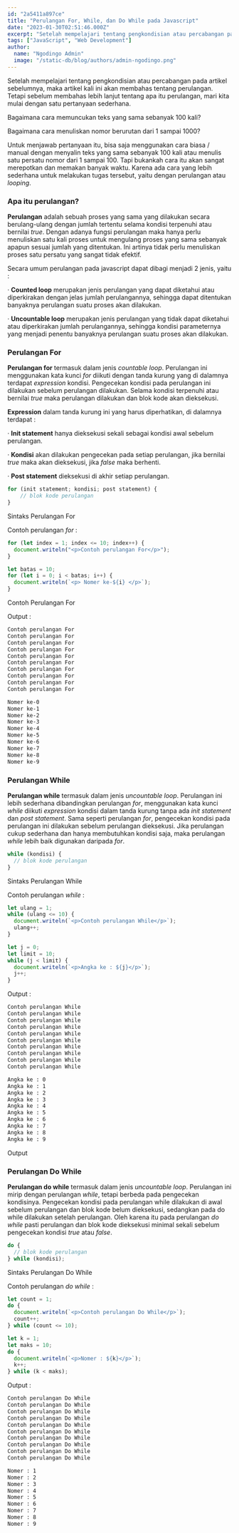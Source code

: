 ```yaml
---
id: "2a5411a897ce"
title: "Perulangan For, While, dan Do While pada Javascript"
date: "2023-01-30T02:51:46.000Z"
excerpt: "Setelah mempelajari tentang pengkondisian atau percabangan pada artikel sebelumnya, maka artikel kali ini akan membahas tentang perulangan. Tetapi sebelum membahas lebih lanjut tentang apa itu perulangan, mari kita mulai dengan satu pertanyaan sederhana."
tags: ["JavaScript", "Web Development"]
author:
  name: "Ngodingo Admin"
  image: "/static-db/blog/authors/admin-ngodingo.png"
---
```


Setelah mempelajari tentang pengkondisian atau percabangan pada artikel sebelumnya, maka artikel kali ini akan membahas tentang perulangan. Tetapi sebelum membahas lebih lanjut tentang apa itu perulangan, mari kita mulai dengan satu pertanyaan sederhana.

Bagaimana cara memuncukan teks yang sama sebanyak 100 kali?

Bagaimana cara menuliskan nomor berurutan dari 1 sampai 1000?

Untuk menjawab pertanyaan itu, bisa saja menggunakan cara biasa / manual dengan menyalin teks yang sama sebanyak 100 kali atau menulis satu persatu nomor dari 1 sampai 100. Tapi bukankah cara itu akan sangat merepotkan dan memakan banyak waktu. Karena ada cara yang lebih sederhana untuk melakukan tugas tersebut, yaitu dengan perulangan atau _looping_.

### **Apa itu perulangan?**

**Perulangan** adalah sebuah proses yang sama yang dilakukan secara berulang-ulang dengan jumlah tertentu selama kondisi terpenuhi atau bernilai _true_. Dengan adanya fungsi perulangan maka hanya perlu menuliskan satu kali proses untuk mengulang proses yang sama sebanyak apapun sesuai jumlah yang ditentukan. Ini artinya tidak perlu menuliskan proses satu persatu yang sangat tidak efektif.

Secara umum perulangan pada javascript dapat dibagi menjadi 2 jenis, yaitu :

· **Counted loop** merupakan jenis perulangan yang dapat diketahui atau diperkirakan dengan jelas jumlah perulangannya, sehingga dapat ditentukan banyaknya perulangan suatu proses akan dilakukan.

· **Uncountable loop** merupakan jenis perulangan yang tidak dapat diketahui atau diperkirakan jumlah perulangannya, sehingga kondisi parameternya yang menjadi penentu banyaknya perulangan suatu proses akan dilakukan.

### **Perulangan For**

**Perulangan for** termasuk dalam jenis _countable loop_. Perulangan ini menggunakan kata kunci _for_ diikuti dengan tanda kurung yang di dalamnya terdapat _expression_ kondisi. Pengecekan kondisi pada perulangan ini dilakukan sebelum perulangan dilakukan. Selama kondisi terpenuhi atau bernilai _true_ maka perulangan dilakukan dan blok kode akan dieksekusi.

**Expression** dalam tanda kurung ini yang harus diperhatikan, di dalamnya terdapat :

· **Init statement** hanya dieksekusi sekali sebagai kondisi awal sebelum perulangan.

· **Kondisi** akan dilakukan pengecekan pada setiap perulangan, jika bernilai _true_ maka akan dieksekusi, jika _false_ maka berhenti.

· **Post statement** dieksekusi di akhir setiap perulangan.

```js
for (init statement; kondisi; post statement) {
    // blok kode perulangan
}
```

Sintaks Perulangan For

Contoh perulangan _for_ :

```js
for (let index = 1; index <= 10; index++) {
  document.writeln("<p>Contoh perulangan For</p>");
}

let batas = 10;
for (let i = 0; i < batas; i++) {
  document.writeln(`<p> Nomer ke-${i} </p>`);
}
```

Contoh Perulangan For

Output :

```txt
Contoh perulangan For
Contoh perulangan For
Contoh perulangan For
Contoh perulangan For
Contoh perulangan For
Contoh perulangan For
Contoh perulangan For
Contoh perulangan For
Contoh perulangan For
Contoh perulangan For

Nomer ke-0
Nomer ke-1
Nomer ke-2
Nomer ke-3
Nomer ke-4
Nomer ke-5
Nomer ke-6
Nomer ke-7
Nomer ke-8
Nomer ke-9
```

### **Perulangan While**

**Perulangan while** termasuk dalam jenis _uncountable loop_. Perulangan ini lebih sederhana dibandingkan perulangan _for_, menggunakan kata kunci _while_ diikuti _expression_ kondisi dalam tanda kurung tanpa ada _init statement_ dan _post statement_. Sama seperti perulangan _for_, pengecekan kondisi pada perulangan ini dilakukan sebelum perulangan dieksekusi. Jika perulangan cukup sederhana dan hanya membutuhkan kondisi saja, maka perulangan _while_ lebih baik digunakan daripada _for_.

```js
while (kondisi) {
  // blok kode perulangan
}
```

Sintaks Perulangan While

Contoh perulangan _while_ :

```js
let ulang = 1;
while (ulang <= 10) {
  document.writeln(`<p>Contoh perulangan While</p>`);
  ulang++;
}

let j = 0;
let limit = 10;
while (j < limit) {
  document.writeln(`<p>Angka ke : ${j}</p>`);
  j++;
}
```

Output :

```txt
Contoh perulangan While
Contoh perulangan While
Contoh perulangan While
Contoh perulangan While
Contoh perulangan While
Contoh perulangan While
Contoh perulangan While
Contoh perulangan While
Contoh perulangan While
Contoh perulangan While

Angka ke : 0
Angka ke : 1
Angka ke : 2
Angka ke : 3
Angka ke : 4
Angka ke : 5
Angka ke : 6
Angka ke : 7
Angka ke : 8
Angka ke : 9
```

Output

### **Perulangan Do While**

**Perulangan do while** termasuk dalam jenis _uncountable loop_. Perulangan ini mirip dengan perulangan _while_, tetapi berbeda pada pengecekan kondisinya. Pengecekan kondisi pada perulangan while dilakukan di awal sebelum perulangan dan blok kode belum dieksekusi, sedangkan pada do while dilakukan setelah perulangan. Oleh karena itu pada perulangan _do while_ pasti perulangan dan blok kode dieksekusi minimal sekali sebelum pengecekan kondisi _true_ atau _false_.

```js
do {
  // blok kode perulangan
} while (kondisi);
```

Sintaks Perulangan Do While

Contoh perulangan _do while_ :

```js
let count = 1;
do {
  document.writeln(`<p>Contoh perulangan Do While</p>`);
  count++;
} while (count <= 10);

let k = 1;
let maks = 10;
do {
  document.writeln(`<p>Nomer : ${k}</p>`);
  k++;
} while (k < maks);
```

Output :

```txt
Contoh perulangan Do While
Contoh perulangan Do While
Contoh perulangan Do While
Contoh perulangan Do While
Contoh perulangan Do While
Contoh perulangan Do While
Contoh perulangan Do While
Contoh perulangan Do While
Contoh perulangan Do While
Contoh perulangan Do While

Nomer : 1
Nomer : 2
Nomer : 3
Nomer : 4
Nomer : 5
Nomer : 6
Nomer : 7
Nomer : 8
Nomer : 9
```
